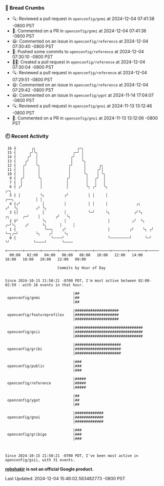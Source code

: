### 🍞 Bread Crumbs

 * 🔍: Reviewed a pull request in  `openconfig/gnmi` at 2024-12-04 07:41:38 -0800 PST
 * 💬: Commented on a PR in  `openconfig/gnmi` at 2024-12-04 07:41:36 -0800 PST
 * 😃: Commented on an issue in `openconfig/reference` at 2024-12-04 07:30:40 -0800 PST
 * 🚢: Pushed some commits to `openconfig/reference` at 2024-12-04 07:30:10 -0800 PST
 * ✍🏼: Created a pull request in `openconfig/reference` at 2024-12-04 07:30:04 -0800 PST
 * 🔍: Reviewed a pull request in  `openconfig/reference` at 2024-12-04 07:29:51 -0800 PST
 * 😃: Commented on an issue in `openconfig/reference` at 2024-12-04 07:29:42 -0800 PST
 * 😃: Commented on an issue in `openconfig/ygot` at 2024-11-14 17:04:07 -0800 PST
 * 🔍: Reviewed a pull request in  `openconfig/gnoi` at 2024-11-13 13:12:46 -0800 PST
 * 💬: Commented on a PR in  `openconfig/gnoi` at 2024-11-13 13:12:06 -0800 PST

### 🕘 Recent Activity
```
 16 ┼       ╭╮                   ╭─╮
 15 ┤      ╭╯╰╮                ╭─╯ │
 14 ┤     ╭╯  │               ╭╯   │
 13 ┤    ╭╯   │               │    ╰╮
 12 ┤   ╭╯    ╰╮             ╭╯     │      ╭╮
 11 ┤   │      │             │      │     ╭╯│
 10 ┤   │      │             │      ╰╮    │ ╰╮
  9 ┤  ╭╯      ╰╮           ╭╯       │   ╭╯  │
  7 ┤  │        │           │        │   │   │
  6 ┤ ╭╯        │           │        ╰╮ ╭╯   ╰╮                                               ╭─╮
  5 ┤ │         ╰╮         ╭╯         │ │     │                                 ╭──╮          │ │
  4 ┤╭╯          │         │          │ │     │             ╭╮                 ╭╯  ╰╮        ╭╯ ╰╮
  3 ┤│           │         │          ╰─╯     ╰╮           ╭╯╰╮      ╭╮      ╭─╯    │       ╭╯   ╰╮
  2 ┼╯           ╰╮        │                   │          ╭╯  ╰╮   ╭─╯╰╮    ╭╯      ╰╮      │     │
  1 ┤             ╰──╮    ╭╯                   │         ╭╯    ╰╮ ╭╯   ╰─╮╭─╯        ╰╮    ╭╯     ╰╮
  0 ┤                ╰────╯                    ╰─────────╯      ╰─╯      ╰╯           ╰────╯       ╰────
    +───────+───────+───────+───────+───────+───────+───────+───────+───────+───────+───────+───────+────
  00:00   02:00   04:00   06:00   08:00   10:00   12:00   14:00   16:00   18:00   20:00   22:00   00:00   

						Commits by Hour of Day


Since 2024-10-15 21:50:21 -0700 PDT, I'm most active between 02:00-02:59 - with 16 events in that hour.

```



```
                               |##
 openconfig/gnmi               |##
                               |##

                               |####################
 openconfig/featureprofiles    |####################
                               |####################

                               |###############################
 openconfig/gsii               |###############################
                               |###############################

                               |#####################
 openconfig/gribi              |#####################
                               |#####################

                               |###
 openconfig/public             |###
                               |###

                               |#####
 openconfig/reference          |#####
                               |#####

                               |##
 openconfig/ygot               |##
                               |##

                               |#############
 openconfig/gnoi               |#############
                               |#############

                               |###
 openconfig/gribigo            |###
                               |###



Since 2024-10-15 21:50:21 -0700 PDT, I've been most active in openconfig/gsii, with 31 events.

```
**[robshakir](mailto:robjs@google.com) is not an official Google product.**  


Last Updated: 2024-12-04 15:46:02.563482773 -0800 PST
